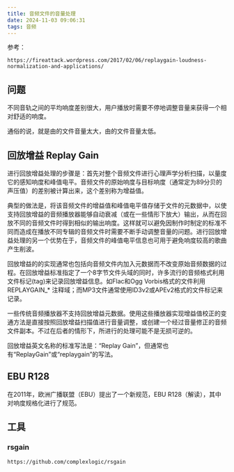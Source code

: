 ```yaml
---
title: 音频文件的音量处理
date: 2024-11-03 09:06:31
tags: 音频
---
```


参考：

	https://fireattack.wordpress.com/2017/02/06/replaygain-loudness-normalization-and-applications/

	
## 问题

不同音轨之间的平均响度差别很大，用户播放时需要不停地调整音量来获得一个相对舒适的响度。

通俗的说，就是由的文件音量太大，由的文件音量太低。


## 回放增益 Replay Gain

进行回放增益处理的步骤是：首先对整个音频文件进行心理声学分析扫描，以量度它的感知响度和峰值电平。音频文件的原始响度与目标响度（通常定为89分贝的声压值）的差别被计算出来，这个差别称为增益值。

典型的做法是，将该音频文件的增益值和峰值电平值存储于文件的元数据中，以使支持回放增益的音频播放器能够自动衰减（或在一些情形下放大）输出，从而在回放不同的音频文件时得到相似的输出响度。这样就可以避免因制作时制定的标准不同而造成在播放不同专辑的音频文件时需要不断手动调整音量的问题。进行回放增益处理的另一个优势在于，音频文件的峰值电平信息也可用于避免响度较高的歌曲产生削波。

回放增益的的实现通常也包括向音频文件内加入元数据而不改变原始音频数据的过程。在回放增益标准指定了一个8字节文件头域的同时，许多流行的音频格式利用文件标记(tag)来记录回放增益信息。如Flac和Ogg Vorbis格式的文件利用 REPLAYGAIN_* 注释域；而MP3文件通常使用ID3v2或APEv2格式的文件标记来记录。

一些传统音频播放器不支持回放增益元数据。使用这些播放器实现增益值校正的变通方法是直接按照回放增益扫描值进行音量调整，或创建一个经过音量修正的音频文件副本。不过在后者的情形下，所进行的处理可能不是无损可逆的。

回放增益英文名称的标准写法是：“Replay Gain”，但通常也有“ReplayGain”或“replaygain”的写法。


## EBU R128

在2011年，欧洲广播联盟（EBU）提出了一个新规范，EBU R128（解读），其中对响度规格化进行了规范。


## 工具

### rsgain

	https://github.com/complexlogic/rsgain
	


